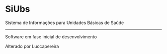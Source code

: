 # SiUbs
Sistema de Informações para Unidades Básicas de Saúde

---
Software em fase inicial de desenvolvimento

Alterado por Luccapereira